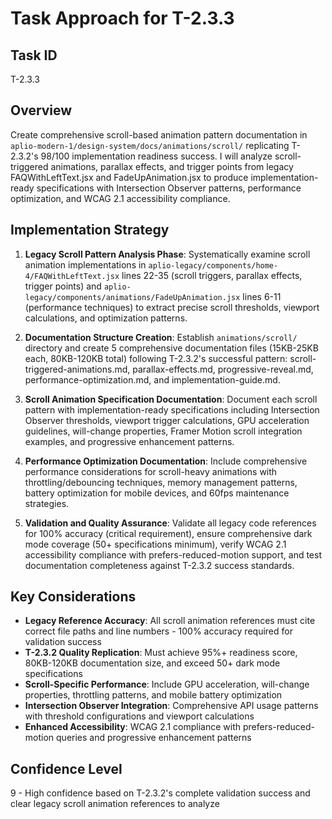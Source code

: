 # Task Approach for T-2.3.3

## Task ID
T-2.3.3

## Overview
Create comprehensive scroll-based animation pattern documentation in `aplio-modern-1/design-system/docs/animations/scroll/` replicating T-2.3.2's 98/100 implementation readiness success. I will analyze scroll-triggered animations, parallax effects, and trigger points from legacy FAQWithLeftText.jsx and FadeUpAnimation.jsx to produce implementation-ready specifications with Intersection Observer patterns, performance optimization, and WCAG 2.1 accessibility compliance.

## Implementation Strategy

1. **Legacy Scroll Pattern Analysis Phase**: Systematically examine scroll animation implementations in `aplio-legacy/components/home-4/FAQWithLeftText.jsx` lines 22-35 (scroll triggers, parallax effects, trigger points) and `aplio-legacy/components/animations/FadeUpAnimation.jsx` lines 6-11 (performance techniques) to extract precise scroll thresholds, viewport calculations, and optimization patterns.

2. **Documentation Structure Creation**: Establish `animations/scroll/` directory and create 5 comprehensive documentation files (15KB-25KB each, 80KB-120KB total) following T-2.3.2's successful pattern: scroll-triggered-animations.md, parallax-effects.md, progressive-reveal.md, performance-optimization.md, and implementation-guide.md.

3. **Scroll Animation Specification Documentation**: Document each scroll pattern with implementation-ready specifications including Intersection Observer thresholds, viewport trigger calculations, GPU acceleration guidelines, will-change properties, Framer Motion scroll integration examples, and progressive enhancement patterns.

4. **Performance Optimization Documentation**: Include comprehensive performance considerations for scroll-heavy animations with throttling/debouncing techniques, memory management patterns, battery optimization for mobile devices, and 60fps maintenance strategies.

5. **Validation and Quality Assurance**: Validate all legacy code references for 100% accuracy (critical requirement), ensure comprehensive dark mode coverage (50+ specifications minimum), verify WCAG 2.1 accessibility compliance with prefers-reduced-motion support, and test documentation completeness against T-2.3.2 success standards.

## Key Considerations

- **Legacy Reference Accuracy**: All scroll animation references must cite correct file paths and line numbers - 100% accuracy required for validation success
- **T-2.3.2 Quality Replication**: Must achieve 95%+ readiness score, 80KB-120KB documentation size, and exceed 50+ dark mode specifications
- **Scroll-Specific Performance**: Include GPU acceleration, will-change properties, throttling patterns, and mobile battery optimization
- **Intersection Observer Integration**: Comprehensive API usage patterns with threshold configurations and viewport calculations
- **Enhanced Accessibility**: WCAG 2.1 compliance with prefers-reduced-motion queries and progressive enhancement patterns

## Confidence Level
9 - High confidence based on T-2.3.2's complete validation success and clear legacy scroll animation references to analyze